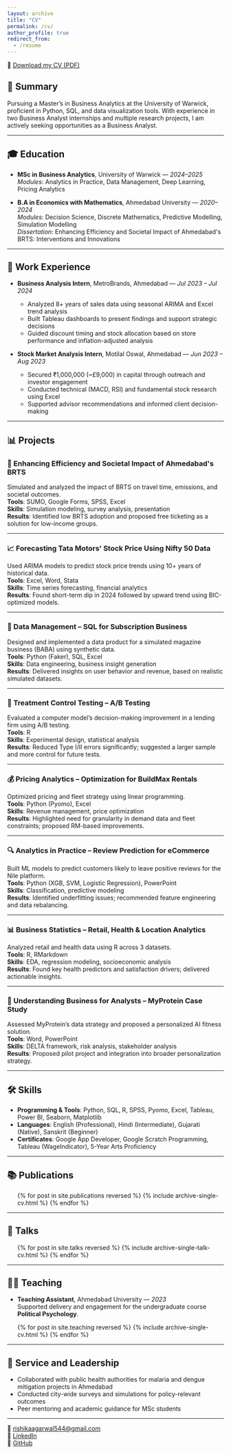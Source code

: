 ```yaml
---
layout: archive
title: "CV"
permalink: /cv/
author_profile: true
redirect_from:
  - /resume
---
```


📄 [Download my CV (PDF)](/Rishika_Agarwal_CV.pdf)

## 🎯 Summary

Pursuing a Master’s in Business Analytics at the University of Warwick, proficient in Python, SQL, and data visualization tools. With experience in two Business Analyst internships and multiple research projects, I am actively seeking opportunities as a Business Analyst.

---

## 🎓 Education

- **MSc in Business Analytics**, University of Warwick — *2024–2025*  
  *Modules*: Analytics in Practice, Data Management, Deep Learning, Pricing Analytics

- **B.A in Economics with Mathematics**, Ahmedabad University — *2020–2024*  
  *Modules*: Decision Science, Discrete Mathematics, Predictive Modelling, Simulation Modelling  
  *Dissertation*: Enhancing Efficiency and Societal Impact of Ahmedabad's BRTS: Interventions and Innovations

---

## 💼 Work Experience

- **Business Analysis Intern**, MetroBrands, Ahmedabad — *Jul 2023 – Jul 2024*  
  - Analyzed 8+ years of sales data using seasonal ARIMA and Excel trend analysis  
  - Built Tableau dashboards to present findings and support strategic decisions  
  - Guided discount timing and stock allocation based on store performance and inflation-adjusted analysis

- **Stock Market Analysis Intern**, Motilal Oswal, Ahmedabad — *Jun 2023 – Aug 2023*  
  - Secured ₹1,000,000 (~£9,000) in capital through outreach and investor engagement  
  - Conducted technical (MACD, RSI) and fundamental stock research using Excel  
  - Supported advisor recommendations and informed client decision-making

---

## 📊 Projects

### 🔄 Enhancing Efficiency and Societal Impact of Ahmedabad's BRTS
Simulated and analyzed the impact of BRTS on travel time, emissions, and societal outcomes.  
**Tools**: SUMO, Google Forms, SPSS, Excel  
**Skills**: Simulation modeling, survey analysis, presentation  
**Results**: Identified low BRTS adoption and proposed free ticketing as a solution for low-income groups.

---

### 📈 Forecasting Tata Motors' Stock Price Using Nifty 50 Data
Used ARIMA models to predict stock price trends using 10+ years of historical data.  
**Tools**: Excel, Word, Stata  
**Skills**: Time series forecasting, financial analytics  
**Results**: Found short-term dip in 2024 followed by upward trend using BIC-optimized models.

---

### 🧠 Data Management – SQL for Subscription Business
Designed and implemented a data product for a simulated magazine business (BABA) using synthetic data.  
**Tools**: Python (Faker), SQL, Excel  
**Skills**: Data engineering, business insight generation  
**Results**: Delivered insights on user behavior and revenue, based on realistic simulated datasets.

---

### 🧪 Treatment Control Testing – A/B Testing
Evaluated a computer model’s decision-making improvement in a lending firm using A/B testing.  
**Tools**: R  
**Skills**: Experimental design, statistical analysis  
**Results**: Reduced Type I/II errors significantly; suggested a larger sample and more control for future tests.

---

### 💰 Pricing Analytics – Optimization for BuildMax Rentals
Optimized pricing and fleet strategy using linear programming.  
**Tools**: Python (Pyomo), Excel  
**Skills**: Revenue management, price optimization  
**Results**: Highlighted need for granularity in demand data and fleet constraints; proposed RM-based improvements.

---

### 🔍 Analytics in Practice – Review Prediction for eCommerce
Built ML models to predict customers likely to leave positive reviews for the Nile platform.  
**Tools**: Python (XGB, SVM, Logistic Regression), PowerPoint  
**Skills**: Classification, predictive modeling  
**Results**: Identified underfitting issues; recommended feature engineering and data rebalancing.

---

### 📊 Business Statistics – Retail, Health & Location Analytics
Analyzed retail and health data using R across 3 datasets.  
**Tools**: R, RMarkdown  
**Skills**: EDA, regression modeling, socioeconomic analysis  
**Results**: Found key health predictors and satisfaction drivers; delivered actionable insights.

---

### 🏢 Understanding Business for Analysts – MyProtein Case Study
Assessed MyProtein’s data strategy and proposed a personalized AI fitness solution.  
**Tools**: Word, PowerPoint  
**Skills**: DELTA framework, risk analysis, stakeholder analysis  
**Results**: Proposed pilot project and integration into broader personalization strategy.

---

## 🛠 Skills

- **Programming & Tools**: Python, SQL, R, SPSS, Pyomo, Excel, Tableau, Power BI, Seaborn, Matplotlib  
- **Languages**: English (Professional), Hindi (Intermediate), Gujarati (Native), Sanskrit (Beginner)  
- **Certificates**: Google App Developer, Google Scratch Programming, Tableau (WageIndicator), 5-Year Arts Proficiency

---

## 📚 Publications

<ul>{% for post in site.publications reversed %}
  {% include archive-single-cv.html %}
{% endfor %}</ul>

---

## 🎤 Talks

<ul>{% for post in site.talks reversed %}
  {% include archive-single-talk-cv.html %}
{% endfor %}</ul>

---

## 👩‍🏫 Teaching

- **Teaching Assistant**, Ahmedabad University — *2023*  
  Supported delivery and engagement for the undergraduate course **Political Psychology**.

<ul>{% for post in site.teaching reversed %}
  {% include archive-single-cv.html %}
{% endfor %}</ul>

---

## 🤝 Service and Leadership

- Collaborated with public health authorities for malaria and dengue mitigation projects in Ahmedabad
- Conducted city-wide surveys and simulations for policy-relevant outcomes
- Peer mentoring and academic guidance for MSc students

---

📧 rishikaagarwal544@gmail.com  
🔗 [LinkedIn](http://www.linkedin.com/in/rishika-agarwal-uk)  
🐙 [GitHub](https://github.com/RishikaAgarwal2025/Business-Analysis-Portfolio)
